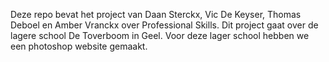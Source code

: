 Deze repo bevat het project van Daan Sterckx, Vic De Keyser, Thomas Deboel en 
Amber Vranckx over Professional Skills. Dit project gaat over de
lagere school De Toverboom in Geel. Voor deze lager school hebben we een 
photoshop website gemaakt.